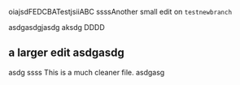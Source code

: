 oiajsdFEDCBATestjsiiABC
ssssAnother small edit  on `testnewbranch`

asdgasdgjasdg
 aksdg
DDDD

a larger edit
asdgasdg
---
asdg
ssss
This is a much cleaner file.
asdgasg

